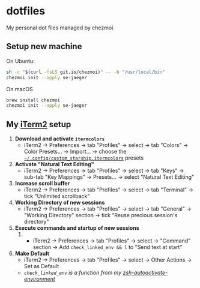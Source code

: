 # dotfiles

My personal dot files managed by chezmoi.


## Setup new machine

On Ubuntu:

```bash
sh -c "$(curl -fsLS git.io/chezmoi)" -- -b "/usr/local/bin"
chezmoi init --apply se-jaeger
```

On macOS

```bash
brew install chezmoi
chezmoi init --apply se-jaeger
```

## My [iTerm2](https://www.iterm2.com) setup

1. **Download and activate `itermcolors`**
    - iTerm2 -> Preferences -> tab "Profiles" -> select <your-profile-name> -> tab "Colors" -> Color Presets... -> Import... -> choose the [`~/.config/custom_starship.itermcolors`](./dot_config/custom_starship.itermcolors) presets
2. **Activate "Natural Text Editing"**
    - iTerm2 -> Preferences -> tab "Profiles" -> select <your-profile-name> -> tab "Keys" -> sub-tab "Key Mappings" -> Presets... -> select "Natural Text Editing"
3. **Increase scroll buffer**
    - iTerm2 -> Preferences -> tab "Profiles" -> select <your-profile-name> -> tab "Terminal" -> tick "Unlimited scrollback"
4. **Working Directory of new sessions**
    - iTerm2 -> Preferences -> tab "Profiles" -> select <your-profile-name> -> tab "General" -> "Working Directory" section -> tick "Reuse precious session's directory"
5. **Execute commands and startup of new sessions**
   1. - iTerm2 -> Preferences -> tab "Profiles" -> select <your-profile-name> -> "Command" section -> Add `check_linked_env && l` to "Send text at start"
6. **Make <your-profile-name> Default**
    - iTerm2 -> Preferences -> tab "Profiles" -> select <your-profile-name> -> Other Actions -> Set as Default
    - *`check_linked_env` is a function from my 
[zsh-autoactivate-environment](https://github.com/se-jaeger/zsh-autoactivate-environment)*
